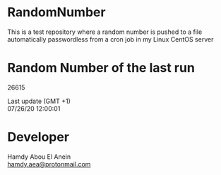 # RandomNumber    
This is a test repository where a random number is pushed to a file automatically passwordless from a cron job in my Linux CentOS server    
# Random Number of the last run   
26615
      
Last update (GMT +1)    
07/26/20 12:00:01
# Developer    
Hamdy Abou El Anein   
hamdy.aea@protonmail.com
